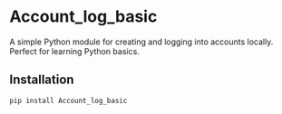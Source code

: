 # Account_log_basic

A simple Python module for creating and logging into accounts locally.  
Perfect for learning Python basics.

## Installation
```bash
pip install Account_log_basic
